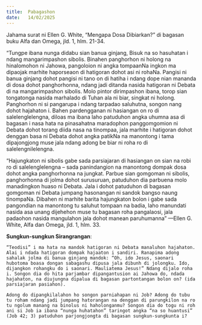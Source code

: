 ```yaml
---
title:  Pabagashon
date:   14/02/2025
---
```


Jahama surat ni Ellen G. White, “Mengapa Dosa Dibiarkan?” di bagasan buku Alfa dan Omega, jld. 1, hlm. 21-34.

“Tungpe ibana nunga didabu sian banua ginjang, Bisuk na so hasuhatan i ndang mangarimpashon sibolis. Binahen panghorhon ni holong na hinalomohon ni Jahowa, pangoloion ni angka tompaanNa ingkon ma dipaojak marhite haporseaon di hatigoran dohot asi ni rohaNa. Pangisi ni banua ginjang dohot pangisi ni tano on di hatiha i ndang dope nian mananda di dosa dohot panghorhonna, ndang jadi ditanda nasida hatigoran ni Debata di na mangarimpashon sibolis. Molo pintor dirimpashon ibana, torop sian tongatonga nasida marhalado di Tuhan ala ni biar, singkat ni holong. Panghorhon ni si pangarupa i ndang tarpadao saluhutna, songon nang dohot hajahaton i. Bahen pardengganan ni hasiangan on ro di salelenglelengna, diloas ma ibana laho patuduhon angka uhumna asa di bagasan i nasa hata na pinasahatna maradophon panggomgomion ni Debata dohot torang diida nasa na tinompaa, jala marhite i hatigoran dohot denggan basa ni Debata dohot angka patikNa na manontong i tama dipajongjong muse jala ndang adong be biar ni roha ro di salelengnilelengna.

“Hajungkaton ni sibolis gabe sada parsiajaran di hasiangan on sian na robi ro di salelenglelengna – sada panindangion na manontong dompak dosa dohot angka panghorhonna na jungkat. Parbue sian gomgoman ni sibolis, panghorhonna di jolma dohot surusuruan, patuduhon dia parbuena molo manadingkon huaso ni Debata. Jala i dohot patuduhon di bagasan gomgoman ni Debata jumpang hasonangan ni sandok bangso naung tinompaNa. Dibahen ni marhite barita hajungkaton bolon i gabe sada pangondian na manontong tu saluhut tompaan na badia, laho manundati nasida asa unang dijehehon muse tu bagasan roha pangalaosi, jala padaohon nasida mangulahon jala dohot manean paruhumanna” —Ellen G. White, Alfa dan Omega, jld. 1, hlm. 33.

**Sungkun-sungkun Sirangrangan**:

`“Teodisi” i ma hata na mandok hatigoran ni Debata manaluhon hajahaton. Alai i ndada hatigoran dompak hajaaton i sandiri. Ranapima adong sahalak jolma di banua ginjang mandok: “Oh, ido Jesus, saonari hubotoma boasa dongan sabagashu dipusa jala dibunh di jolongku. Ido, dijangkon rohangku do i saonari. Mauliatema Jesus!” Ndang dijalo roha i. Songon dia do hita parjambar dipangantusion ai Jahowa do, ndada hajahaton, na diujungna dipalua di bagasan partontangan bolon on? (ida parsiajaran pasiahon).`

`Adong do dipangkilalahon ho songon parniahapan ni Job? Adong do tubu tu roham ndang jadi jumpang hatorangan na denggan di parungkilon na ro tu ngolum manang na binolus ni haholonganmu? Songon dia do togu ni roh ani si Job ia ibana “nunga huhatahon” taringot angka “na so huantusi” (Job 42; 3) patuduhon parjongjongta di bagasan sungkun-sungkunta i?`